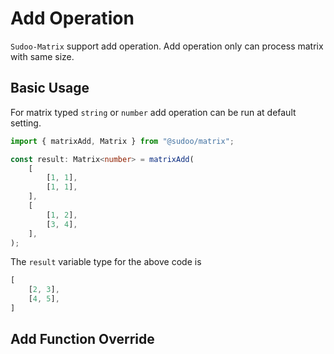 # Add Operation

`Sudoo-Matrix` support add operation. Add operation only can process matrix with same size.

## Basic Usage

For matrix typed `string` or `number` add operation can be run at default setting.

```ts
import { matrixAdd, Matrix } from "@sudoo/matrix";

const result: Matrix<number> = matrixAdd(
    [
        [1, 1],
        [1, 1],
    ],
    [
        [1, 2],
        [3, 4],
    ],
);
```

The `result` variable type for the above code is

```ts
[
    [2, 3],
    [4, 5],
]
```

## Add Function Override
